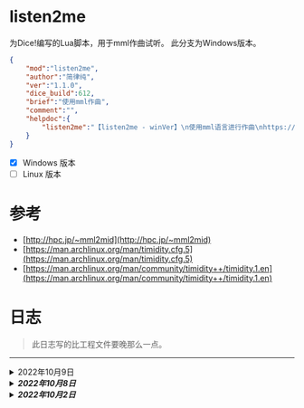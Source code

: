 # listen2me

为Dice!编写的Lua脚本，用于mml作曲试听。
此分支为Windows版本。

```json
{
    "mod":"listen2me",
    "author":"简律纯",
    "ver":"1.1.0",
    "dice_build":612,
    "brief":"使用mml作曲",
    "comment":"",
    "helpdoc":{
        "listen2me":"【listen2me - winVer】\n使用mml语言进行作曲\nhttps://github.com/cypress0522/listen2me"
    }
}
```

- [X] Windows 版本
- [ ] Linux 版本

# 参考

- [http://hpc.jp/~mml2mid](http://hpc.jp/~mml2mid)
- [https://man.archlinux.org/man/timidity.cfg.5](https://man.archlinux.org/man/timidity.cfg.5)
- [https://man.archlinux.org/man/community/timidity++/timidity.1.en](https://man.archlinux.org/man/community/timidity++/timidity.1.en)

# 日志

> 此日志写的比工程文件要晚那么一点。

***

<details>
<summary>2022年10月9日</summary>
<b>实现了<i>timidity.cfg<i>的自动写入。</b>
<h5>新增</h5>
1. <i>mml2mid.lua</i> 新增了对<i>timidity<i>音源的检测。
<h5>修复</h5>
1. 修复了因<i>timidity.cfg<i>参数<b>dir<b>固定而无法输出有声音的音频问题。
</details>

<details>
<summary>2022年10月8日</summary>
<b>初步框架版本编写完毕。</b>
<h5>新增</h5>
1. <i>mml2mid.lua</i> 新增一些配置项。
2. 新增了对 <i>timidity.cfg</i> 的查询功能。
<h5>删减</h5>
1. 改动了部分语法。
</details>

<details>
<summary>2022年10月2日</summary>
<b>准备套壳，已经实现mml转mid，mid转wav，下一阶段将会编写脚本使其脚本化。</b>
<h5>新增</h5>
1. 添加<i>timidity</i>，放弃了原本直接发送<i>midi</i>序列的方式(这样<i>Go-cqhttp</i>会发不出语音)，在发送语音前会对<i>*.mid</i>文件进行转码再发送。
<h5>修复</h5>
1. 修复了一些bug。
</details>
